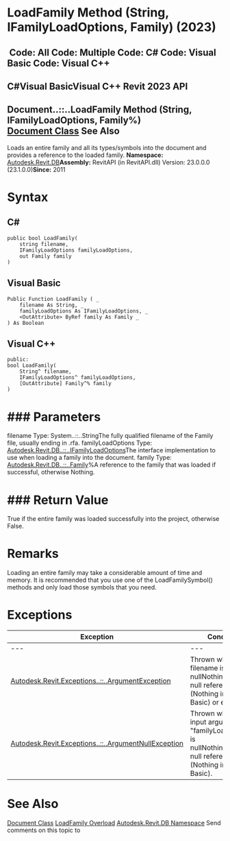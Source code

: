 # LoadFamily Method (String, IFamilyLoadOptions, Family) (2023)

﻿
 Code: All Code: Multiple Code: C# Code: Visual Basic Code: Visual C++   
---  
C#Visual BasicVisual C++
Revit 2023 API  
---  
Document..::..LoadFamily Method (String, IFamilyLoadOptions, Family%)  
[Document Class](db03274b-a107-aa32-9034-f3e0df4bb1ec.md "Document Class") See Also  
---  
Loads an entire family and all its types/symbols into the document and provides a reference to the loaded family.
**Namespace:** [Autodesk.Revit.DB](87546ba7-461b-c646-cbb1-2cb8f5bff8b2.md "Autodesk.Revit.DB Namespace")**Assembly:** RevitAPI (in RevitAPI.dll) Version: 23.0.0.0 (23.1.0.0)**Since:** 2011
# Syntax
C#  
---  
```text
public bool LoadFamily(
	string filename,
	IFamilyLoadOptions familyLoadOptions,
	out Family family
)
```
  
Visual Basic  
---  
```text
Public Function LoadFamily ( _
	filename As String, _
	familyLoadOptions As IFamilyLoadOptions, _
	<OutAttribute> ByRef family As Family _
) As Boolean
```
  
Visual C++  
---  
```text
public:
bool LoadFamily(
	String^ filename, 
	IFamilyLoadOptions^ familyLoadOptions, 
	[OutAttribute] Family^% family
)
```
  
# ### Parameters
filename
    Type: System..::..StringThe fully qualified filename of the Family file, usually ending in .rfa.
familyLoadOptions
    Type: [Autodesk.Revit.DB..::..IFamilyLoadOptions](d447ed92-74e1-2125-dd0a-38a5ae85ce53.md "IFamilyLoadOptions Interface")The interface implementation to use when loading a family into the document.
family
    Type: [Autodesk.Revit.DB..::..Family](f51d019d-6ff3-692b-d1d2-b497cab564de.md "Family Class")%A reference to the family that was loaded if successful, otherwise Nothing.
# ### Return Value
True if the entire family was loaded successfully into the project, otherwise False.
# Remarks
Loading an entire family may take a considerable amount of time and memory. It is recommended that you use one of the LoadFamilySymbol() methods and only load those symbols that you need. 
# Exceptions
| Exception | Condition |
| --- | --- |
| --- | --- |
| [Autodesk.Revit.Exceptions..::..ArgumentException](2e6e4206-97a8-dd4b-df5d-4269f4bb6088.md "ArgumentException Class") | Thrown when filename is nullNothingnullptra null reference (Nothing in Visual Basic) or empty. |
| [Autodesk.Revit.Exceptions..::..ArgumentNullException](631e1424-60f4-929b-4e52-dda9dcd26316.md "ArgumentNullException Class") | Thrown when the input argument "familyLoadOptions" is nullNothingnullptra null reference (Nothing in Visual Basic). |

# See Also
[Document Class](db03274b-a107-aa32-9034-f3e0df4bb1ec.md "Document Class")
[LoadFamily Overload](2966229b-60b0-404d-5ffe-e4c4d85d2d7a.md "LoadFamily Method")
[Autodesk.Revit.DB Namespace](87546ba7-461b-c646-cbb1-2cb8f5bff8b2.md "Autodesk.Revit.DB Namespace")
Send comments on this topic to 